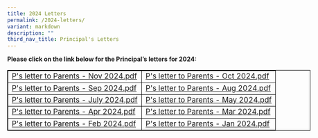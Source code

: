 ```yaml
---
title: 2024 Letters
permalink: /2024-letters/
variant: markdown
description: ""
third_nav_title: Principal's Letters
---
```

<p><strong>Please click on the link below for the Principal’s letters for 2024:</strong>
</p>
<table style="width: 700px; font-size: 17px; border: 1px solid black; table-layout: fixed;">
  <tbody>
		 <tr><td style="width: 50%; border: 1px solid black;">
        <a href="https://drive.google.com/file/d/109dPePhwh5xqdd4IByjYaCfqXjG5Ely5/view?usp=sharing">P's letter to Parents - Nov 2024.pdf</a>
      </td>
			<td style="width: 50%; border: 1px solid black;">  <a href="https://drive.google.com/file/d/1UrpOkzX7Ih9ArCutK2oaRbYHz6mdxeY6/view?usp=drive_link">P's letter to Parents - Oct 2024.pdf</a>
      </td>
		    </tr>
		 <tr><td style="width: 50%; border: 1px solid black;">
        <a href="https://drive.google.com/file/d/1c4gYbuHfQjgI7yc8xEsgamB9usdN8YQn/view?usp=drive_link">P's letter to Parents - Sep 2024.pdf</a>
      </td>
			<td style="width: 50%; border: 1px solid black;"><a href="https://drive.google.com/file/d/15jRgt8GgoUoGo43NVyWPM8U2TwwNA6nQ/view?usp=drive_link">P's letter to Parents - Aug 2024.pdf</a>
      </td>
		    </tr>
		 <tr><td style="width: 50%; border: 1px solid black;">
        <a href="https://drive.google.com/file/d/15Y0xsudCLDhwkgCE9_B6h84m3qRsIvF0/view?usp=sharing">P's letter to Parents - July 2024.pdf</a>
      </td>
			<td style="width: 50%; border: 1px solid black;"> <a href="https://drive.google.com/file/d/15U3gYbG81y4PMT8CuFrnNqNNqSnnubys/view?usp=drive_link">P's letter to Parents - May 2024.pdf</a>
      </td>
		    </tr>
		      <tr><td style="width: 50%; border: 1px solid black;">
        <a href="https://drive.google.com/file/d/16XwjWjBhlKuFuVr-9wduFQXnaJy8U9RK/view?usp=drive_link">P's letter to Parents - Apr 2024.pdf</a>
      </td>
			<td style="width: 50%; border: 1px solid black;"> <a href="https://drive.google.com/file/d/1Wl5HploAEd7OjR_biTbzd7JAdG7M-5bt/view?usp=sharing">P's letter to Parents - Mar 2024.pdf</a>
      </td>
		    </tr><tr>
      <td style="width: 50%; border: 1px solid black;">
        <a href="https://drive.google.com/file/d/1Q2RNTKH99TXBsYn9-VKJ5ectaQuUrsds/view?usp=sharing">P's letter to Parents - Feb 2024.pdf</a>
      </td>
      <td style="width: 50%; border: 1px solid black; vertical-align: middle;">
				<a href="https://drive.google.com/file/d/1wjFsDTV5aeJ9g0o_KgHlZ6_4gVte1EPX/view?usp=drive_link">P's letter to Parents - Jan 2024.pdf</a>
      </td>
    </tr>
  </tbody></table>